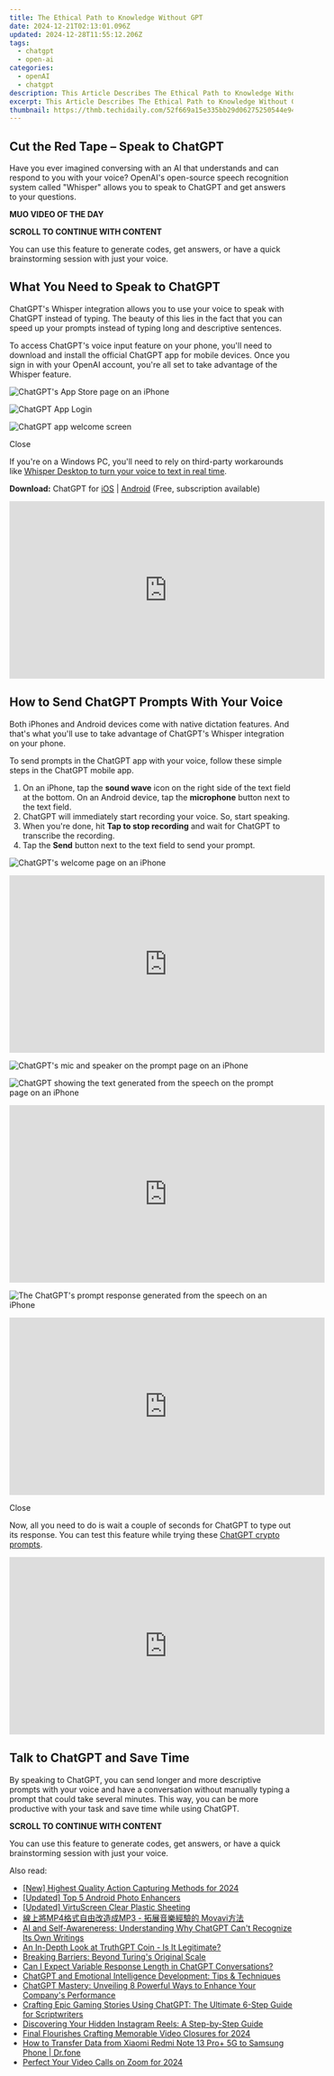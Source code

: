 ```yaml
---
title: The Ethical Path to Knowledge Without GPT
date: 2024-12-21T02:13:01.096Z
updated: 2024-12-28T11:55:12.206Z
tags:
  - chatgpt
  - open-ai
categories:
  - openAI
  - chatgpt
description: This Article Describes The Ethical Path to Knowledge Without GPT
excerpt: This Article Describes The Ethical Path to Knowledge Without GPT
thumbnail: https://thmb.techidaily.com/52f669a15e335bb29d06275250544e9470586ee079bd1c12147b53606781363c.jpg
---
```


## Cut the Red Tape – Speak to ChatGPT

 Have you ever imagined conversing with an AI that understands and can respond to you with your voice? OpenAI's open-source speech recognition system called "Whisper" allows you to speak to ChatGPT and get answers to your questions.

**MUO VIDEO OF THE DAY**

**SCROLL TO CONTINUE WITH CONTENT**

 You can use this feature to generate codes, get answers, or have a quick brainstorming session with just your voice.

## What You Need to Speak to ChatGPT

 ChatGPT's Whisper integration allows you to use your voice to speak with ChatGPT instead of typing. The beauty of this lies in the fact that you can speed up your prompts instead of typing long and descriptive sentences.

 To access ChatGPT's voice input feature on your phone, you'll need to download and install the official ChatGPT app for mobile devices. Once you sign in with your OpenAI account, you're all set to take advantage of the Whisper feature.

![ChatGPT's App Store page on an iPhone](https://static1.makeuseofimages.com/wordpress/wp-content/uploads/2023/08/chatgpt-s-app-store-page-on-an-iphone.jpg)

![ChatGPT App Login](https://static1.makeuseofimages.com/wordpress/wp-content/uploads/2023/05/chatgpt-app-login.jpg)

![ChatGPT app welcome screen](https://static1.makeuseofimages.com/wordpress/wp-content/uploads/2023/05/chatgpt-app-welcome-screen.jpg)

Close

 If you're on a Windows PC, you'll need to rely on third-party workarounds like [Whisper Desktop to turn your voice to text in real time](https://www.makeuseof.com/windows-whisper-desktop-guide/).

**Download:** ChatGPT for [iOS](http://apps.apple.com/app/openai-chatgpt/id6448311069) | [Android](https://www.anrdoezrs.net/links/7251228/type/dlg/sid/UUmuoUeUpU2029654/https://play.google.com/store/apps/details?id=com.openai.chatgpt&hl=en&gl=US) (Free, subscription available)

<!-- affiliate ads begin -->
<iframe width="560" height="315" src="https://www.youtube.com/embed/9ECz3oZ8NrQ?si=86vkwkDJo9HQXpzt" title="YouTube video player" frameborder="0" allow="accelerometer; autoplay; clipboard-write; encrypted-media; gyroscope; picture-in-picture; web-share" referrerpolicy="strict-origin-when-cross-origin" allowfullscreen></iframe>
<!-- affiliate ads end -->

## How to Send ChatGPT Prompts With Your Voice

 Both iPhones and Android devices come with native dictation features. And that's what you'll use to take advantage of ChatGPT's Whisper integration on your phone.

 To send prompts in the ChatGPT app with your voice, follow these simple steps in the ChatGPT mobile app.

1. On an iPhone, tap the **sound wave** icon on the right side of the text field at the bottom. On an Android device, tap the **microphone** button next to the text field.
2. ChatGPT will immediately start recording your voice. So, start speaking.
3. When you're done, hit **Tap to stop recording** and wait for ChatGPT to transcribe the recording.
4. Tap the **Send** button next to the text field to send your prompt.

![ChatGPT's welcome page on an iPhone](https://static1.makeuseofimages.com/wordpress/wp-content/uploads/2023/09/img_4309.jpg)

<!-- affiliate ads begin -->
<iframe width="560" height="315" src="https://www.youtube.com/embed/K4lRBnNnd9k?si=5e0MbdOz-fF6Ry_k" title="YouTube video player" frameborder="0" allow="accelerometer; autoplay; clipboard-write; encrypted-media; gyroscope; picture-in-picture; web-share" referrerpolicy="strict-origin-when-cross-origin" allowfullscreen></iframe>
<!-- affiliate ads end -->

![ChatGPT's mic and speaker on the prompt page on an iPhone](https://static1.makeuseofimages.com/wordpress/wp-content/uploads/2023/09/img_4311.jpg)

![ChatGPT showing the text generated from the speech on the prompt page on an iPhone](https://static1.makeuseofimages.com/wordpress/wp-content/uploads/2023/09/img_4313.jpg)

<!-- affiliate ads begin -->
<iframe width="560" height="315" src="https://www.youtube.com/embed/9Jfq2Wx1Bcs?si=YQrYpTy0g4aV5QaO" title="YouTube video player" frameborder="0" allow="accelerometer; autoplay; clipboard-write; encrypted-media; gyroscope; picture-in-picture; web-share" referrerpolicy="strict-origin-when-cross-origin" allowfullscreen></iframe>
<!-- affiliate ads end -->

![The ChatGPT's prompt response generated from the speech on an iPhone](https://static1.makeuseofimages.com/wordpress/wp-content/uploads/2023/09/img_4314.jpg)

<!-- affiliate ads begin -->
<iframe width="560" height="315" src="https://www.youtube.com/embed/SDUPd69Qfls?si=uIGZG-riskwmVZYg" title="YouTube video player" frameborder="0" allow="accelerometer; autoplay; clipboard-write; encrypted-media; gyroscope; picture-in-picture; web-share" referrerpolicy="strict-origin-when-cross-origin" allowfullscreen></iframe>
<!-- affiliate ads end -->

Close

 Now, all you need to do is wait a couple of seconds for ChatGPT to type out its response. You can test this feature while trying these [ChatGPT crypto prompts](https://www.makeuseof.com/the-best-chatgpt-crypto-prompts/).

<!-- affiliate ads begin -->
<iframe width="560" height="315" src="https://www.youtube.com/embed/qObsqoJB9LI?si=ppqxfXzP0UL4J6Tp" title="YouTube video player" frameborder="0" allow="accelerometer; autoplay; clipboard-write; encrypted-media; gyroscope; picture-in-picture; web-share" referrerpolicy="strict-origin-when-cross-origin" allowfullscreen></iframe>
<!-- affiliate ads end -->

## Talk to ChatGPT and Save Time

 By speaking to ChatGPT, you can send longer and more descriptive prompts with your voice and have a conversation without manually typing a prompt that could take several minutes. This way, you can be more productive with your task and save time while using ChatGPT.

**SCROLL TO CONTINUE WITH CONTENT**

 You can use this feature to generate codes, get answers, or have a quick brainstorming session with just your voice.

<ins class="adsbygoogle"
     style="display:block"
     data-ad-format="autorelaxed"
     data-ad-client="ca-pub-7571918770474297"
     data-ad-slot="1223367746"></ins>

<ins class="adsbygoogle"
     style="display:block"
     data-ad-client="ca-pub-7571918770474297"
     data-ad-slot="8358498916"
     data-ad-format="auto"
     data-full-width-responsive="true"></ins>

<span class="atpl-alsoreadstyle">Also read:</span>
<div><ul>
<li><a href="https://screen-mirroring-recording.techidaily.com/new-highest-quality-action-capturing-methods-for-2024/"><u>[New] Highest Quality Action Capturing Methods for 2024</u></a></li>
<li><a href="https://some-guidance.techidaily.com/updated-top-5-android-photo-enhancers/"><u>[Updated] Top 5 Android Photo Enhancers</u></a></li>
<li><a href="https://screen-recording.techidaily.com/updated-virtuscreen-clear-plastic-sheeting/"><u>[Updated] VirtuScreen Clear Plastic Sheeting</u></a></li>
<li><a href="https://solve-marvelous.techidaily.com/1726221831239-mp4mp3-movavi/"><u>線上將MP4格式自由改造成MP3 - 拓展音樂經驗的 Movavi方法</u></a></li>
<li><a href="https://tech-haven.techidaily.com/ai-and-self-awareneress-understanding-why-chatgpt-cant-recognize-its-own-writings/"><u>AI and Self-Awareneress: Understanding Why ChatGPT Can't Recognize Its Own Writings</u></a></li>
<li><a href="https://tech-haven.techidaily.com/an-in-depth-look-at-truthgpt-coin-is-it-legitimate/"><u>An In-Depth Look at TruthGPT Coin - Is It Legitimate?</u></a></li>
<li><a href="https://tech-haven.techidaily.com/breaking-barriers-beyond-turings-original-scale/"><u>Breaking Barriers: Beyond Turing's Original Scale</u></a></li>
<li><a href="https://tech-haven.techidaily.com/can-i-expect-variable-response-length-in-chatgpt-conversations/"><u>Can I Expect Variable Response Length in ChatGPT Conversations?</u></a></li>
<li><a href="https://tech-haven.techidaily.com/chatgpt-and-emotional-intelligence-development-tips-and-techniques/"><u>ChatGPT and Emotional Intelligence Development: Tips & Techniques</u></a></li>
<li><a href="https://tech-haven.techidaily.com/chatgpt-mastery-unveiling-8-powerful-ways-to-enhance-your-companys-performance/"><u>ChatGPT Mastery: Unveiling 8 Powerful Ways to Enhance Your Company's Performance</u></a></li>
<li><a href="https://tech-haven.techidaily.com/crafting-epic-gaming-stories-using-chatgpt-the-ultimate-6-step-guide-for-scriptwriters/"><u>Crafting Epic Gaming Stories Using ChatGPT: The Ultimate 6-Step Guide for Scriptwriters</u></a></li>
<li><a href="https://tech-renaissance.techidaily.com/discovering-your-hidden-instagram-reels-a-step-by-step-guide/"><u>Discovering Your Hidden Instagram Reels: A Step-by-Step Guide</u></a></li>
<li><a href="https://youtube-lab.techidaily.com/-flourishes-crafting-memorable-video-closures-for-2024/"><u>Final Flourishes Crafting Memorable Video Closures for 2024</u></a></li>
<li><a href="https://android-transfer.techidaily.com/how-to-transfer-data-from-xiaomi-redmi-note-13-proplus-5g-to-samsung-phone-drfone-by-drfone-transfer-from-android-transfer-from-android/"><u>How to Transfer Data from Xiaomi Redmi Note 13 Pro+ 5G to Samsung Phone | Dr.fone</u></a></li>
<li><a href="https://extra-guidance.techidaily.com/perfect-your-video-calls-on-zoom-for-2024/"><u>Perfect Your Video Calls on Zoom for 2024</u></a></li>
</ul></div>

